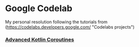 # Google Codelab
My personal resolution following the tutorials from (https://codelabs.developers.google.com/ "Codelabs projects")

### [Advanced Kotlin Coroutines](../../tree/advanced-kotlin-coroutines)
